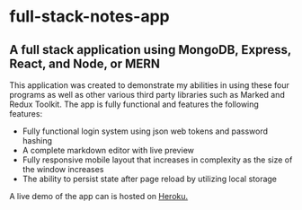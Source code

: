 # full-stack-notes-app

## A full stack application using MongoDB, Express, React, and Node, or MERN

This application was created to demonstrate my abilities in using these four programs as well as other various third party libraries such as Marked and Redux Toolkit. The app is fully functional and features the following features:

- Fully functional login system using json web tokens and password hashing
- A complete markdown editor with live preview
- Fully responsive mobile layout that increases in complexity as the size of the window increases
- The ability to persist state after page reload by utilizing local storage

A live demo of the app can is hosted on [Heroku.](https://baker-notes.herokuapp.com/)

